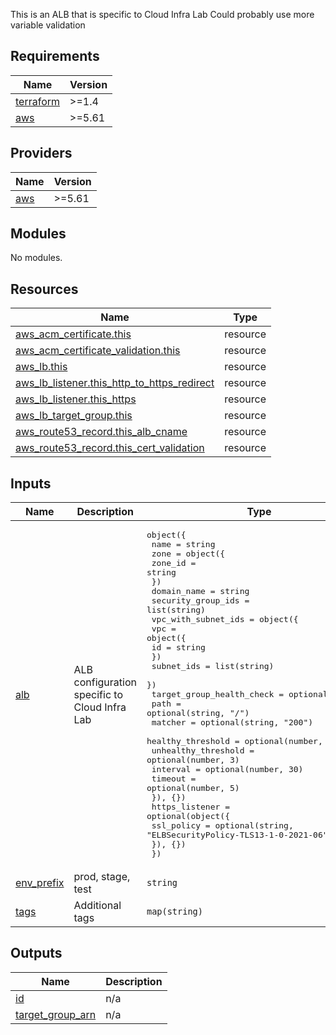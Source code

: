 
This is an ALB that is specific to Cloud Infra Lab
Could probably use more variable validation

## Requirements

| Name | Version |
|------|---------|
| <a name="requirement_terraform"></a> [terraform](#requirement\_terraform) | >=1.4 |
| <a name="requirement_aws"></a> [aws](#requirement\_aws) | >=5.61 |

## Providers

| Name | Version |
|------|---------|
| <a name="provider_aws"></a> [aws](#provider\_aws) | >=5.61 |

## Modules

No modules.

## Resources

| Name | Type |
|------|------|
| [aws_acm_certificate.this](https://registry.terraform.io/providers/hashicorp/aws/latest/docs/resources/acm_certificate) | resource |
| [aws_acm_certificate_validation.this](https://registry.terraform.io/providers/hashicorp/aws/latest/docs/resources/acm_certificate_validation) | resource |
| [aws_lb.this](https://registry.terraform.io/providers/hashicorp/aws/latest/docs/resources/lb) | resource |
| [aws_lb_listener.this_http_to_https_redirect](https://registry.terraform.io/providers/hashicorp/aws/latest/docs/resources/lb_listener) | resource |
| [aws_lb_listener.this_https](https://registry.terraform.io/providers/hashicorp/aws/latest/docs/resources/lb_listener) | resource |
| [aws_lb_target_group.this](https://registry.terraform.io/providers/hashicorp/aws/latest/docs/resources/lb_target_group) | resource |
| [aws_route53_record.this_alb_cname](https://registry.terraform.io/providers/hashicorp/aws/latest/docs/resources/route53_record) | resource |
| [aws_route53_record.this_cert_validation](https://registry.terraform.io/providers/hashicorp/aws/latest/docs/resources/route53_record) | resource |

## Inputs

| Name | Description | Type | Default | Required |
|------|-------------|------|---------|:--------:|
| <a name="input_alb"></a> [alb](#input\_alb) | ALB configuration specific to Cloud Infra Lab | <pre>object({<br/>    name = string<br/>    zone = object({<br/>      zone_id = string<br/>    })<br/>    domain_name        = string<br/>    security_group_ids = list(string)<br/>    vpc_with_subnet_ids = object({<br/>      vpc = object({<br/>        id = string<br/>      })<br/>      subnet_ids = list(string)<br/>    })<br/>    target_group_health_check = optional(object({<br/>      path                = optional(string, "/")<br/>      matcher             = optional(string, "200")<br/>      healthy_threshold   = optional(number, 3)<br/>      unhealthy_threshold = optional(number, 3)<br/>      interval            = optional(number, 30)<br/>      timeout             = optional(number, 5)<br/>    }), {})<br/>    https_listener = optional(object({<br/>      ssl_policy = optional(string, "ELBSecurityPolicy-TLS13-1-0-2021-06")<br/>    }), {})<br/>  })</pre> | n/a | yes |
| <a name="input_env_prefix"></a> [env\_prefix](#input\_env\_prefix) | prod, stage, test | `string` | n/a | yes |
| <a name="input_tags"></a> [tags](#input\_tags) | Additional tags | `map(string)` | `{}` | no |

## Outputs

| Name | Description |
|------|-------------|
| <a name="output_id"></a> [id](#output\_id) | n/a |
| <a name="output_target_group_arn"></a> [target\_group\_arn](#output\_target\_group\_arn) | n/a |
